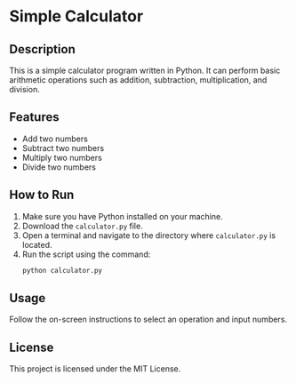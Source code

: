 # Simple Calculator

## Description
This is a simple calculator program written in Python. It can perform basic arithmetic operations such as addition, subtraction, multiplication, and division.

## Features
- Add two numbers
- Subtract two numbers
- Multiply two numbers
- Divide two numbers

## How to Run
1. Make sure you have Python installed on your machine.
2. Download the `calculator.py` file.
3. Open a terminal and navigate to the directory where `calculator.py` is located.
4. Run the script using the command:
    ```bash
    python calculator.py
    ```

## Usage
Follow the on-screen instructions to select an operation and input numbers.

## License
This project is licensed under the MIT License.
